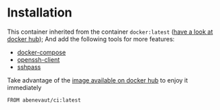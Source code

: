 # Installation

This container inherited from the container `docker:latest` ([have a look at docker hub](https://hub.docker.com/_/docker));
And add the following tools for more features:

- [docker-compose](https://docs.docker.com/compose/)
- [openssh-client](https://linux.die.net/man/1/ssh)
- [sshpass](https://linux.die.net/man/1/sshpass)

Take advantage of the [image available on docker hub](https://hub.docker.com/r/abenevaut/ci) to enjoy it immediately

```
FROM abenevaut/ci:latest
```

